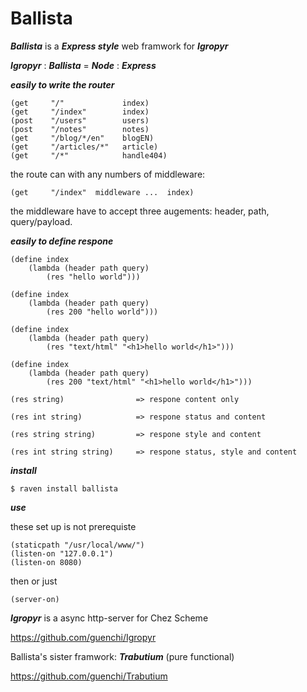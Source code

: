 # Ballista

***Ballista*** is a ***Express style*** web framwork for ***Igropyr***

***Igropyr*** : ***Ballista*** = ***Node*** : ***Express***

***easily to write the router***

```
(get     "/"             index)
(get     "/index"        index)
(post    "/users"        users)
(post    "/notes"        notes)
(get     "/blog/*/en"    blogEN)
(get     "/articles/*"   article)
(get     "/*"            handle404)
```
the route can with any numbers of middleware:
```
(get     "/index"  middleware ...  index)
```
the middleware have to accept three augements: header, path, query/payload.


***easily to define respone***

```
(define index
    (lambda (header path query)
        (res "hello world")))

(define index
    (lambda (header path query)
        (res 200 "hello world")))

(define index
    (lambda (header path query)
        (res "text/html" "<h1>hello world</h1>")))
        
(define index
    (lambda (header path query)
        (res 200 "text/html" "<h1>hello world</h1>")))
```


```
(res string)                => respone content only

(res int string)            => respone status and content

(res string string)         => respone style and content

(res int string string)     => respone status, style and content
```

***install***

`$ raven install ballista`



***use***


these set up is not prerequiste
```
(staticpath "/usr/local/www/")
(listen-on "127.0.0.1")
(listen-on 8080)
```
then or just
```
(server-on)
```

***Igropyr*** is a async http-server for Chez Scheme

https://github.com/guenchi/Igropyr

Ballista's sister framwork: ***Trabutium*** (pure functional)

https://github.com/guenchi/Trabutium
